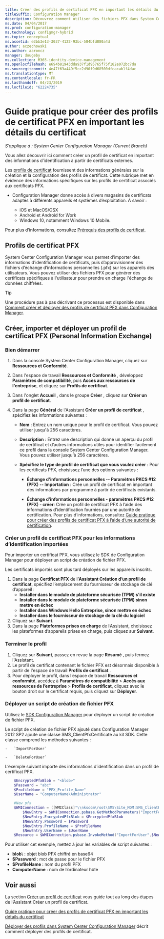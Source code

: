 ```yaml
---
title: Créer des profils de certificat PFX en important les détails du certificat
titleSuffix: Configuration Manager
description: Découvrez comment utiliser des fichiers PFX dans System Center Configuration Manager pour générer des certificats spécifiques à l’utilisateur qui prennent en charge l’échange de données chiffrées.
ms.date: 04/04/2017
ms.prod: configuration-manager
ms.technology: configmgr-hybrid
ms.topic: conceptual
ms.assetid: e3bb3e13-3037-4122-93bc-504bfd080a4d
author: aczechowski
ms.author: aaroncz
manager: dougeby
ms.collection: M365-identity-device-management
ms.openlocfilehash: e694b81943dda937f1d95765f75f182e072bc7da
ms.sourcegitcommit: 4e47f63a449f5cc2d90f9d68500dfcacab1f4dac
ms.translationtype: MT
ms.contentlocale: fr-FR
ms.lasthandoff: 04/23/2019
ms.locfileid: "62224735"
---
```

# <a name="how-to-create-pfx-certificate-profiles-by-importing-certificate-details"></a>Guide pratique pour créer des profils de certificat PFX en important les détails du certificat

*S’applique à : System Center Configuration Manager (Current Branch)*


Vous allez découvrir ici comment créer un profil de certificat en important des informations d’identification à partir de certificats externes.  

Les [profils de certificat](../../protect/deploy-use/introduction-to-certificate-profiles.md) fournissent des informations générales sur la création et la configuration des profils de certificat. Cette rubrique met en évidence des informations spécifiques sur les profils de certificat associés aux certificats PFX.

- Configuration Manager donne accès à divers magasins de certificats adaptés à différents appareils et systèmes d’exploitation.  À savoir :

  -   iOS et MacOS/OSX
  -   Android et Android for Work
  -   Windows 10, notamment Windows 10 Mobile.

Pour plus d’informations, consultez [Prérequis des profils de certificat](../../protect/plan-design/prerequisites-for-certificate-profiles.md).

## <a name="pfx-certificate-profiles"></a>Profils de certificat PFX
System Center Configuration Manager vous permet d’importer des informations d’identification de certificats, puis d’approvisionner des fichiers d’échange d’informations personnelles (.pfx) sur les appareils des utilisateurs. Vous pouvez utiliser des fichiers PFX pour générer des certificats spécifiques à l'utilisateur pour prendre en charge l'échange de données chiffrées.

> [!TIP]  
>  Une procédure pas à pas décrivant ce processus est disponible dans [Comment créer et déployer des profils de certificat PFX dans Configuration Manager](http://blogs.technet.com/b/karanrustagi/archive/2015/09/01/how-to-create-and-deploy-pfx-certificate-profiles-in-configuration-manager.aspx).  

## <a name="create-import-and-deploy-a-personal-information-exchange-pfx-certificate-profile"></a>Créer, importer et déployer un profil de certificat PFX (Personal Information Exchange)  

### <a name="get-started"></a>Bien démarrer

1.  Dans la console System Center Configuration Manager, cliquez sur **Ressources et Conformité**.  
2.  Dans l'espace de travail **Ressources et Conformité** , développez **Paramètres de compatibilité**, puis **Accès aux ressources de l'entreprise**, et cliquez sur **Profils de certificat**.  

3.  Dans l'onglet **Accueil** , dans le groupe **Créer** , cliquez sur **Créer un profil de certificat**.

4.  Dans la page **Général** de l'Assistant **Créer un profil de certificat** , spécifiez les informations suivantes :  

    -   **Nom** : Entrez un nom unique pour le profil de certificat. Vous pouvez utiliser jusqu'à 256 caractères.  

    -   **Description** : Entrez une description qui donne un aperçu du profil de certificat et d’autres informations utiles pour identifier facilement ce profil dans la console System Center Configuration Manager. Vous pouvez utiliser jusqu'à 256 caractères.  

    -   **Spécifiez le type de profil de certificat que vous voulez créer** : Pour les certificats PFX, choisissez l’une des options suivantes :  

        -   **Échange d'informations personnelles -- Paramètres PKCS #12 (PFX) -- Importation** : Crée un profil de certificat en important des informations par programme à partir de certificats existants.  

        -   **Échange d’informations personnelles - paramètres PKCS #12 (PFX) - créer**: Crée un profil de certificat PFX à l’aide des informations d’identification fournies par une autorité de certification.  Pour plus d’informations, consultez [Guide pratique pour créer des profils de certificat PFX à l’aide d’une autorité de certification](../../mdm/deploy-use/create-pfx-certificate-profiles.md).


### <a name="create-a-pfx-certificate-profile-for-the-imported-credentials"></a>Créer un profil de certificat PFX pour les informations d’identification importées

Pour importer un certificat PFX, vous utilisez le SDK de Configuration Manager pour déployer un script de création de fichier PFX. 

Les certificats importés sont plus tard déployés sur les appareils inscrits.

1. Dans la page **Certificat PFX** de l’**Assistant Création d’un profil de certificat**, spécifiez l’emplacement du fournisseur de stockage de clé d’appareil :
    -   **Installer dans le module de plateforme sécurisée (TPM) s'il existe**  
    -   **Installer dans le module de plateforme sécurisée (TPM) sinon mettre en échec** 
    -   **Installer dans Windows Hello Entreprise, sinon mettre en échec** 
    -   **Installer dans le fournisseur de stockage de la clé du logiciel** 
2. Cliquez sur **Suivant**. 
3. Dans la page **Plateformes prises en charge** de l’Assistant, choisissez les plateformes d’appareils prises en charge, puis cliquez sur **Suivant**.

### <a name="finish-the-profile"></a>Terminer le profil

1.  Cliquez sur **Suivant**, passez en revue la page **Résumé** , puis fermez l'Assistant.  
2.  Le profil de certificat contenant le fichier PFX est désormais disponible à partir de l'espace de travail **Profils de certificat** . 
3.  Pour déployer le profil, dans l’espace de travail **Ressources et conformité**, accédez à **Paramètres de compatibilité** > **Accès aux ressources de l’entreprise** > **Profils de certificat**, cliquez avec le bouton droit sur le certificat requis, puis cliquez sur **Déployer**. 

### <a name="deploy-a-create-pfx-script"></a>Déployer un script de création de fichier PFX

Utilisez le [SDK Configuration Manager](http://go.microsoft.com/fwlink/?LinkId=613525) pour déployer un script de création de fichier PFX. 

Le script de création de fichier PFX ajouté dans Configuration Manager 2012 SP2 ajoute une classe SMS_ClientPfxCertificate au kit SDK. Cette classe comprend les méthodes suivantes :  

    -   `ImportForUser`  

    -   `DeleteForUser`  

L’exemple suivant importe des informations d’identification dans un profil de certificat PFX.

``` powershell
    $EncryptedPfxBlob = "<blob>"  
    $Password = "abc"  
    $ProfileName = "PFX_Profile_Name"  
    $UserName = "ComputerName\Administrator"  

    #New pfx  
    $WMIConnection = ([WMIClass]"\\nksccm\root\SMS\Site_MDM:SMS_ClientPfxCertificate")  
        $NewEntry = $WMIConnection.psbase.GetMethodParameters("ImportForUser")  
        $NewEntry.EncryptedPfxBlob = $EncryptedPfxBlob  
        $NewEntry.Password = $Password  
        $NewEntry.ProfileName = $ProfileName  
        $NewEntry.UserName = $UserName  
    $Resource = $WMIConnection.psbase.InvokeMethod("ImportForUser",$NewEntry,$null)  
```  

Pour utiliser cet exemple, mettez à jour les variables de script suivantes :  

   -   **blob**\ : objet blob PFX chiffré en base64  
   -   **$Password** : mot de passe pour le fichier PFX  
   -   **$ProfileName** : nom du profil PFX  
   -   **ComputerName** : nom de l’ordinateur hôte   

## <a name="see-also"></a>Voir aussi
La section [Créer un profil de certificat](../../protect/deploy-use/create-certificate-profiles.md) vous guide tout au long des étapes de l’Assistant Créer un profil de certificat.

[Guide pratique pour créer des profils de certificat PFX en important les détails du certificat](../../mdm/deploy-use/create-pfx-certificate-profiles.md)

[Déployer des profils dans System Center Configuration Manager](../../protect/deploy-use/deploy-wifi-vpn-email-cert-profiles.md) décrit comment déployer des profils de certificat.
